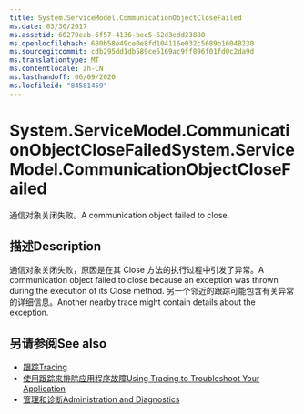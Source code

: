 ```yaml
---
title: System.ServiceModel.CommunicationObjectCloseFailed
ms.date: 03/30/2017
ms.assetid: 60270eab-6f57-4136-bec5-62d3edd23880
ms.openlocfilehash: 680b58e49ce0e8fd104116e032c5689b16048230
ms.sourcegitcommit: cdb295dd1db589ce5169ac9ff096f01fd0c2da9d
ms.translationtype: MT
ms.contentlocale: zh-CN
ms.lasthandoff: 06/09/2020
ms.locfileid: "84581459"
---
```

# <a name="systemservicemodelcommunicationobjectclosefailed"></a><span data-ttu-id="a6381-102">System.ServiceModel.CommunicationObjectCloseFailed</span><span class="sxs-lookup"><span data-stu-id="a6381-102">System.ServiceModel.CommunicationObjectCloseFailed</span></span>
<span data-ttu-id="a6381-103">通信对象关闭失败。</span><span class="sxs-lookup"><span data-stu-id="a6381-103">A communication object failed to close.</span></span>  
  
## <a name="description"></a><span data-ttu-id="a6381-104">描述</span><span class="sxs-lookup"><span data-stu-id="a6381-104">Description</span></span>  
 <span data-ttu-id="a6381-105">通信对象关闭失败，原因是在其 Close 方法的执行过程中引发了异常。</span><span class="sxs-lookup"><span data-stu-id="a6381-105">A communication object failed to close because an exception was thrown during the execution of its Close method.</span></span> <span data-ttu-id="a6381-106">另一个邻近的跟踪可能包含有关异常的详细信息。</span><span class="sxs-lookup"><span data-stu-id="a6381-106">Another nearby trace might contain details about the exception.</span></span>  
  
## <a name="see-also"></a><span data-ttu-id="a6381-107">另请参阅</span><span class="sxs-lookup"><span data-stu-id="a6381-107">See also</span></span>

- [<span data-ttu-id="a6381-108">跟踪</span><span class="sxs-lookup"><span data-stu-id="a6381-108">Tracing</span></span>](index.md)
- [<span data-ttu-id="a6381-109">使用跟踪来排除应用程序故障</span><span class="sxs-lookup"><span data-stu-id="a6381-109">Using Tracing to Troubleshoot Your Application</span></span>](using-tracing-to-troubleshoot-your-application.md)
- [<span data-ttu-id="a6381-110">管理和诊断</span><span class="sxs-lookup"><span data-stu-id="a6381-110">Administration and Diagnostics</span></span>](../index.md)
